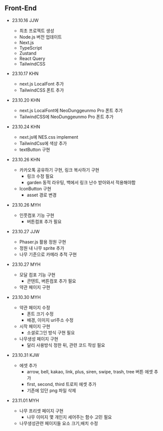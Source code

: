 ## Front-End

- 23.10.16 JJW

  - 최초 프로젝트 생성
  - Node.js 버전 업데이트
  - Next.js
  - TypeScript
  - Zustand
  - React Query
  - TailwindCSS

- 23.10.17 KHN

  - next.js LocalFont 추가
  - TailwindCSS 폰트 추가

- 23.10.20 KHN

  - next.js LocalFont에 NeoDunggeunmo Pro 폰트 추가
  - TailwindCSS에 NeoDunggeunmo Pro 폰트 추가

- 23.10.24 KHN

  - next.js에 NES.css implement
  - TailwindCss에 색상 추가
  - textButton 구현

- 23.10.26 KHN

  - 카카오톡 공유하기 구현, 링크 복사하기 구현
    - 링크 수정 필요
    - garden 동적 라우팅, 백에서 링크 난수 받아와서 적용해야함
  - IconButton 구현
    - asset 경로 변경

- 23.10.26 MYH

  - 인풋컴포 기능 구현
    - 버튼컴포 추가 필요

- 23.10.27 JJW

  - Phaser.js 활용 정원 구현
  - 정원 내 나무 sprite 추가
  - 나무 기준으로 카메라 추적 구현

- 23.10.27 MYH

  - 모달 컴포 기능 구현
    - 콘텐트, 버튼컴포 추가 필요
  - 약관 페이지 구현

- 23.10.30 MYH
  - 약관 페이지 수정
    - 폰트 크기 수정
    - 배경, 이미지 url주소 수정
  - 시작 페이지 구현
    - 소셜로그인 방식 구현 필요
  - 나무생성 페이지 구현
    - 달리 사용방식 정한 뒤, 관련 코드 작성 필요


- 23.10.31 KJW
  - 에셋 추가
    - arrow, bell, kakao, link, plus, siren, swipe, trash, tree 버튼 에셋 추가
    - first, second, third 트로피 에셋 추가
    - 기존에 있던 png 파일 삭제

- 23.11.01 MYH
  - 나무 프리셋 페이지 구현
    - 나무 이미지 몇 개인지 세어주는 함수 고민 필요
  - 나무생성관련 페이지들 요소 크기,배치 수정